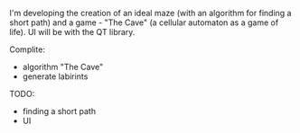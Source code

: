 I'm developing the creation of an ideal maze (with an algorithm for finding a short path)
and a game - "The Cave" (a cellular automaton as a game of life). UI will be with the QT library.

Complite:
- algorithm "The Cave"
- generate labirints

TODO:
- finding a short path
- UI
